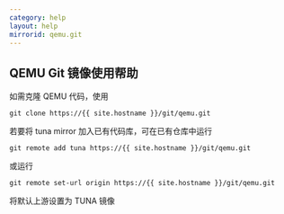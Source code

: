 ```yaml
---
category: help
layout: help
mirrorid: qemu.git
---
```


## QEMU Git 镜像使用帮助

如需克隆 QEMU 代码，使用

```
git clone https://{{ site.hostname }}/git/qemu.git
```

若要将 tuna mirror 加入已有代码库，可在已有仓库中运行

```
git remote add tuna https://{{ site.hostname }}/git/qemu.git
```

或运行

```
git remote set-url origin https://{{ site.hostname }}/git/qemu.git
```

将默认上游设置为 TUNA 镜像
